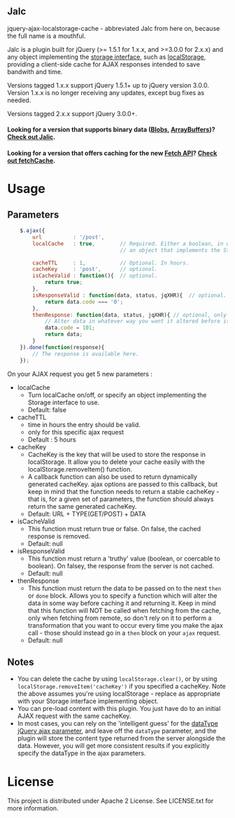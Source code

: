 Jalc
----
jquery-ajax-localstorage-cache - abbreviated Jalc from here on, because the full name is a mouthful.

Jalc is a plugin built for jQuery (>= 1.5.1 for 1.x.x, and >=3.0.0 for 2.x.x) and any object implementing the
[storage interface](https://developer.mozilla.org/en-US/docs/Web/API/Storage), such as
[localStorage](https://developer.mozilla.org/en-US/docs/Web/API/Window/localStorage), providing
a client-side cache for AJAX responses intended to save bandwith and time.

Versions tagged 1.x.x support jQuery 1.5.1+ up to jQuery version 3.0.0. Version 1.x.x is no longer receiving
any updates, except bug fixes as needed.

Versions tagged 2.x.x support jQuery 3.0.0+.

#### Looking for a version that supports binary data ([Blobs](https://developer.mozilla.org/en/docs/Web/API/Blob), [ArrayBuffers](https://developer.mozilla.org/en-US/docs/Web/JavaScript/Reference/Global_Objects/ArrayBuffer))? [Check out Jalic](https://github.com/SaneMethod/jalic).

#### Looking for a version that offers caching for the new [Fetch API](https://developer.mozilla.org/en/docs/Web/API/Fetch_API)? [Check out fetchCache](https://github.com/SaneMethod/fetchCache).

# Usage

## Parameters
```javascript
	$.ajax({
		url          : '/post',
		localCache   : true,        // Required. Either a boolean, in which case localStorage will be used, or
		                            // an object that implements the Storage interface.

		cacheTTL     : 1,           // Optional. In hours.
		cacheKey     : 'post',      // optional.
		isCacheValid : function(){  // optional.
			return true;
		},
		isResponseValid : function(data, status, jqXHR){  // optional.
			return data.code === '0';
		},
		thenResponse: function(data, status, jqXHR){ // optional, only in versions 2.x.x+
            // Alter data in whatever way you want it altered before it gets cached.
            data.code = 101;
            return data;
		}
	}).done(function(response){
	    // The response is available here.
	});
```
On your AJAX request you get 5 new parameters :

* localCache
	* Turn localCache on/off, or specify an object implementing the Storage interface to use.
	* Default: false
* cacheTTL
    * time in hours the entry should be valid. 
    * only for this specific ajax request
    * Default : 5 hours
* cacheKey
	* CacheKey is the key that will be used to store the response in localStorage. It allow you to delete your
	cache easily with the localStorage.removeItem() function.
	* A callback function can also be used to return dynamically generated cacheKey. ajax options are passed to
	this callback, but keep in mind that the function needs to return a stable cacheKey - that is, for a given set
	of parameters, the function should always return the same generated cacheKey.
	* Default: URL + TYPE(GET/POST) + DATA
* isCacheValid
	* This function must return true or false. On false, the cached response is removed.
	* Default: null
* isResponseValid
    * This function must return a 'truthy' value (boolean, or coercable to boolean). On falsey, the response
    from the server is not cached.
    * Default: null
* thenResponse
    * This function must return the data to be passed on to the next `then` or `done` block. Allows you to specify
    a function which will alter the data in some way before caching it and returning it. Keep in mind that this
    function will NOT be called when fetching from the cache, only when fetching from remote, so don't rely on it
    to perform a transformation that you want to occur every time you make the ajax call - those should instead go
    in a `then` block on your `ajax` request.
    * Default: null

## Notes

* You can delete the cache by using ```localStorage.clear()```, or by using ```localStorage.removeItem('cacheKey')```
if you specified a cacheKey. Note the above assumes you're using localStorage - replace as appropriate with your
Storage interface implementing object.
* You can pre-load content with this plugin. You just have do to an initial AJAX request with the same
cacheKey.
* In most cases, you can rely on the 'intelligent guess' for the
[dataType jQuery ajax parameter](http://api.jquery.com/jquery.ajax/), and leave off the ```dataType``` parameter,
and the plugin will store the content type returned from the server alongside the data. However, you will
 get more consistent results if you explicitly specify the dataType in the ajax parameters.


# License

This project is distributed under Apache 2 License. See LICENSE.txt for more information.
